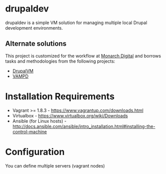 # drupaldev

drupaldev is a simple VM solution for managing multiple local Drupal development environments.

## Alternate solutions

This project is customized for the workflow at [Monarch Digital](http://www.monarchdigital.com) and borrows tasks and methodologies from the following projects: 

* [DrupalVM](http://www.drupalvm.com)
* [VAMPD](https://github.com/vampd/vampd)

# Installation Requirements

* Vagrant >= 1.8.3 - https://www.vagrantup.com/downloads.html
* Virtualbox - https://www.virtualbox.org/wiki/Downloads
* Ansible (for Linux hosts) - http://docs.ansible.com/ansible/intro_installation.html#installing-the-control-machine

# Configuration

You can define multiple servers (vagrant nodes) 
